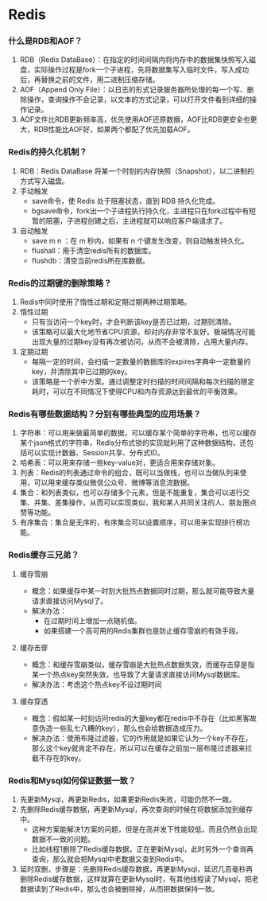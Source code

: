 # Redis

### 什么是RDB和AOF？

1. RDB（Redis DataBase）：在指定的时间间隔内将内存中的数据集快照写⼊磁盘，实际操作过程是fork⼀个⼦进程，先将数据集写⼊临时⽂件，写⼊成功后，再替换之前的⽂件，⽤⼆进制压缩存储。
2. AOF（Append Only File）：以⽇志的形式记录服务器所处理的每⼀个写、删除操作，查询操作不会记录，以⽂本的⽅式记录，可以打开⽂件看到详细的操作记录。
3. AOF⽂件⽐RDB更新频率⾼，优先使⽤AOF还原数据，AOF⽐RDB更安全也更⼤，RDB性能⽐AOF好，如果两个都配了优先加载AOF。



### Redis的持久化机制？

1. RDB：Redis DataBase 将某⼀个时刻的内存快照（Snapshot），以⼆进制的⽅式写⼊磁盘。
2. ⼿动触发
   + save命令，使 Redis 处于阻塞状态，直到 RDB 持久化完成。
   + bgsave命令，fork出⼀个⼦进程执⾏持久化，主进程只在fork过程中有短暂的阻塞，⼦进程创建之后，主进程就可以响应客户端请求了。
3. ⾃动触发
   + save m n ：在 m 秒内，如果有 n 个键发⽣改变，则⾃动触发持久化。
   + flushall：⽤于清空redis所有的数据库。
   + flushdb：清空当前redis所在库数据。



### Redis的过期键的删除策略？

1. Redis中同时使⽤了惰性过期和定期过期两种过期策略。
2. 惰性过期
   + 只有当访问⼀个key时，才会判断该key是否已过期，过期则清除。
   + 该策略可以最⼤化地节省CPU资源，却对内存⾮常不友好。极端情况可能出现⼤量的过期key没有再次被访问，从⽽不会被清除，占⽤⼤量内存。
3. 定期过期
   + 每隔⼀定的时间，会扫描⼀定数量的数据库的expires字典中⼀定数量的key，并清除其中已过期的key。
   + 该策略是⼀个折中⽅案。通过调整定时扫描的时间间隔和每次扫描的限定耗时，可以在不同情况下使得CPU和内存资源达到最优的平衡效果。



### Redis有哪些数据结构？分别有哪些典型的应⽤场景？

1. 字符串：可以⽤来做最简单的数据，可以缓存某个简单的字符串，也可以缓存某个json格式的字符串，Redis分布式锁的实现就利⽤了这种数据结构，还包括可以实现计数器、Session共享、分布式ID。
2. 哈希表：可以⽤来存储⼀些key-value对，更适合⽤来存储对象。
3. 列表：Redis的列表通过命令的组合，既可以当做栈，也可以当做队列来使⽤，可以⽤来缓存类似微信公众号、微博等消息流数据。
4. 集合：和列表类似，也可以存储多个元素，但是不能重复，集合可以进⾏交集、并集、差集操作，从⽽可以实现类似，我和某⼈共同关注的⼈、朋友圈点赞等功能。
5. 有序集合：集合是⽆序的，有序集合可以设置顺序，可以⽤来实现排⾏榜功能。



### Redis缓存三兄弟？

1. 缓存雪崩

   + 概念：如果缓存中某⼀时刻⼤批热点数据同时过期，那么就可能导致⼤量请求直接访问Mysql了。
   + 解决办法：
     + 在过期时间上增加⼀点随机值。
     + 如果搭建⼀个⾼可⽤的Redis集群也是防⽌缓存雪崩的有效⼿段。

   

2. 缓存击穿

   + 概念：和缓存雪崩类似，缓存雪崩是⼤批热点数据失效，⽽缓存击穿是指某⼀个热点key突然失效，也导致了⼤量请求直接访问Mysql数据库。
   + 解决办法：考虑这个热点key不设过期时间

   

3. 缓存穿透

   + 概念：假如某⼀时刻访问redis的⼤量key都在redis中不存在（⽐如⿊客故意伪造⼀些乱七⼋糟的key），那么也会给数据造成压⼒。
   + 解决办法：使⽤布隆过滤器，它的作⽤就是如果它认为⼀个key不存在，那么这个key就肯定不存在，所以可以在缓存之前加⼀层布隆过滤器来拦截不存在的key。



### Redis和Mysql如何保证数据⼀致？

1. 先更新Mysql，再更新Redis，如果更新Redis失败，可能仍然不⼀致。
2. 先删除Redis缓存数据，再更新Mysql，再次查询的时候在将数据添加到缓存中。
   + 这种⽅案能解决1⽅案的问题，但是在⾼并发下性能较低，⽽且仍然会出现数据不⼀致的问题。
   + ⽐如线程1删除了Redis缓存数据，正在更新Mysql，此时另外⼀个查询再查询，那么就会把Mysql中⽼数据⼜查到Redis中。
3. 延时双删，步骤是：先删除Redis缓存数据，再更新Mysql，延迟⼏百毫秒再删除Redis缓存数据，这样就算在更新Mysql时，有其他线程读了Mysql，把⽼数据读到了Redis中，那么也会被删除掉，从⽽把数据保持⼀致。
